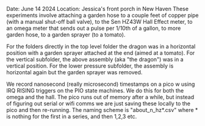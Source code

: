 Date: June 14 2024
Location: Jessica's front porch in New Haven
These experiments involve attaching a garden hose to a couple feet of copper pipe (with a manual shut-off ball valve), to the Sen HZ43W Hall Effect meter, to an omega meter that sends out a pulse per 1/10th of a gallon, to more garden hose, to a garden sprayer (to a tomato).

For the folders directly in the top level folder the dragon was in a horizontal position with a garden sprayer attached at the end (aimed at a tomato). For the vertical subfolder, the above assembly (aka "the dragon") was in a vertical position.  For the lower pressure subfolder, the assembly is horizontal again but the garden sprayer was removed.

We record nanosecond (really microsecond) timestamps on a pico w using IRQ RISING triggers on the PIO state machines. We do this for both the omega and the hall. The pico runs out of memory after a while, but instead of figuring out serial or wifi comms we are just saving these locally to the pico and then re-running. The naming scheme is "about_n_hz*.csv" where * is nothing for the first in a series, and then 1,2,3 etc. 